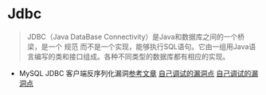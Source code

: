 # Jdbc
>JDBC（Java DataBase Connectivity）是Java和数据库之间的一个桥梁，是一个 规范 而不是一个实现，能够执行SQL语句。它由一组用Java语言编写的类和接口组成。各种不同类型的数据库都有相应的实现。

+ MySQL JDBC 客户端反序列化漏洞[参考文章](https://xz.aliyun.com/t/8159)   [自己调试的漏洞点](./img/1.png)  [自己调试的漏洞点](./img/2.png)
